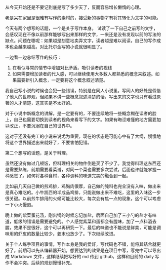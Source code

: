 从今天开始还是不要记到底是写了多少天了，反而容易增长懒惰的心理。

老是呆在家里是很难有写作的素材的，接受新的事物才有将其转化为文字的可能。

今天有两个想写的话题，一个是关于写作本身。
试读了一下自己之前写的文字，会感叹现在不像以前那样能够写出来那样的文字，一来还是没有发现以前的写法的缺点。问题在哪呢：如果越是刻意地卖弄文字，读者越是难以阅读，自己的写作成本也会越来越高。对比托尔金写的小说就很明显了。

一边看一边总结写作的技巧：

1. 在看似寻常的情节中增加对比矛盾。吸引读者的视线
2. 如果需要增加读者的代入感，可以继续使用大多数人都熟悉的概念来叙述。如果需要新引入概念，一定要将这个概念叙述清楚。

我自己写小说的时候也会犯一些错误，特别是在同人小说里。写同人的好处是假借了他人的世界观，但如果不讲一些概念叙述清楚的话，写出来的文字也只有看过原著的人才清楚，这其实是不太好的。

对于小说中新概念的讲解，是一定要有的，不要连续地将一些概念糊在读者的脸上，自己也需要切换到读者的视角来看写下的文字。如果有晦涩难懂的地方需要加以改正，不要沉溺在自己的世界中。

这对于还没有完工的小说来说尤为重要，现在的状态是可能心中有了大纲，慢慢地将这个世界描述出来就好了，不要害怕犯错。

第二个想写的话题，是关于料理。

虽然还没有做过几顿饭，但料理相关的物件倒是买了不少了。我觉得料理这东西还是需要熟练，前期需要看菜谱，对同一个菜也需要多次尝试，后面也许就能掌握一种感觉了。如何将各种食材，各种调料的味道完美的融合到一起。

比如前几天自己做的煎鸡排，鸡胸肉很厚，自己做的腌料也完全没有入味，做出来是真心难吃的。小牛凯西的半成品鸡排，只能说做出来不难吃，这里的入味这一步很关键。以前煎牛排用的火候可能比较大，每次会有焦一点的现象，这个可以考虑一下小火慢煎。

晚上做的紫菜蛋花汤，刚出锅的时候忘记加盐，后面自己加了三小勺的盐才有味道，低级的错误是需要避免的。个人感觉紫菜和蛋都会有腥味，加了一点料酒去腥，效果不是很好，这个可以再研究一下。最后的味道也不能说是鲜美，可能是调味用的虾皮的数量比较少，姜末也放少了。下次继续改进。

关于个人练手项目的事情，写作本身是我的爱好，写代码也不错，能将其结合就更好了。前期可以先从编辑器开始，想要达到的效果是在项目中写，写完中可以导出成 Markdown 文件，这样继续把写好的 md 传到 github，这样和目前的 daily 写作不会冲突。后续的规划慢慢补充。
